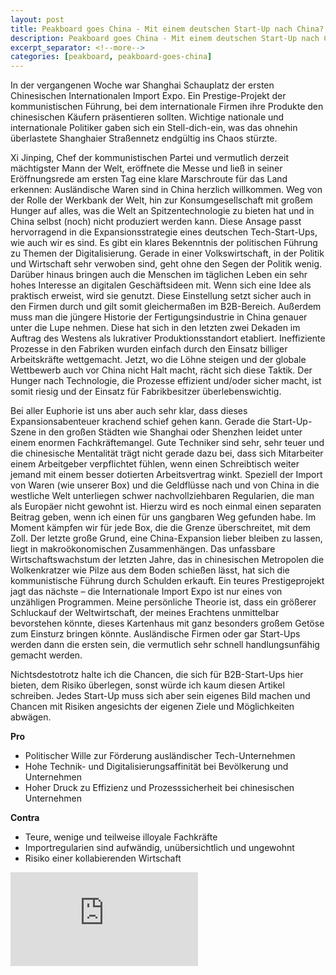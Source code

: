 ```yaml
---
layout: post
title: Peakboard goes China - Mit einem deutschen Start-Up nach China? Drei Gründe dafür – und drei dagegen
description: Peakboard goes China - Mit einem deutschen Start-Up nach China? Drei Gründe dafür – und drei dagegen
excerpt_separator: <!--more-->
categories: [peakboard, peakboard-goes-china]
---
```


In der vergangenen Woche war Shanghai Schauplatz der ersten Chinesischen Internationalen Import Expo. Ein Prestige-Projekt der kommunistischen Führung, bei dem internationale Firmen ihre Produkte den chinesischen Käufern präsentieren sollten. 
Wichtige nationale und internationale Politiker gaben sich ein Stell-dich-ein, was das ohnehin überlastete Shanghaier Straßennetz endgültig ins Chaos stürzte.

<!--more-->

Xi Jinping, Chef der kommunistischen Partei und vermutlich derzeit mächtigster Mann der Welt, eröffnete die Messe und ließ in seiner Eröffnungsrede am ersten Tag eine klare Marschroute für das Land erkennen: Ausländische Waren sind in China herzlich willkommen. 
Weg von der Rolle der Werkbank der Welt, hin zur Konsumgesellschaft mit großem Hunger auf alles, was die Welt an Spitzentechnologie zu bieten hat und in China selbst (noch) nicht produziert werden kann.
Diese Ansage passt hervorragend in die Expansionsstrategie eines deutschen Tech-Start-Ups, wie auch wir es sind. 
Es gibt ein klares Bekenntnis der politischen Führung zu Themen der Digitalisierung. Gerade in einer Volkswirtschaft, in der Politik und Wirtschaft sehr verwoben sind, geht ohne den Segen der Politik wenig. 
Darüber hinaus bringen auch die Menschen im täglichen Leben ein sehr hohes Interesse an digitalen Geschäftsideen mit. Wenn sich eine Idee als praktisch erweist, wird sie genutzt. 
Diese Einstellung setzt sicher auch in den Firmen durch und gilt somit gleichermaßen im B2B-Bereich. Außerdem muss man die jüngere Historie der Fertigungsindustrie in China genauer unter die Lupe nehmen. 
Diese hat sich in den letzten zwei Dekaden im Auftrag des Westens als lukrativer Produktionsstandort etabliert. Ineffiziente Prozesse in den Fabriken wurden einfach durch den Einsatz billiger Arbeitskräfte wettgemacht. 
Jetzt, wo die Löhne steigen und der globale Wettbewerb auch vor China nicht Halt macht, rächt sich diese Taktik. Der Hunger nach Technologie, die Prozesse effizient und/oder sicher macht, ist somit riesig und der Einsatz für Fabrikbesitzer überlebenswichtig.  

Bei aller Euphorie ist uns aber auch sehr klar, dass dieses Expansionsabenteuer krachend schief gehen kann. Gerade die Start-Up-Szene in den großen Städten wie Shanghai oder Shenzhen leidet unter einem enormen Fachkräftemangel. 
Gute Techniker sind sehr, sehr teuer und die chinesische Mentalität trägt nicht gerade dazu bei, dass sich Mitarbeiter einem Arbeitgeber verpflichtet fühlen, wenn einen Schreibtisch weiter jemand mit einem besser dotierten Arbeitsvertrag winkt. 
Speziell der Import von Waren (wie unserer Box) und die Geldflüsse nach und von China in die westliche Welt unterliegen schwer nachvollziehbaren Regularien, die man als Europäer nicht gewohnt ist. 
Hierzu wird es noch einmal einen separaten Beitrag geben, wenn ich einen für uns gangbaren Weg gefunden habe. Im Moment kämpfen wir für jede Box, die die Grenze überschreitet, mit dem Zoll. Der letzte große Grund, eine China-Expansion lieber bleiben zu lassen, liegt in makroökonomischen Zusammenhängen. 
Das unfassbare Wirtschaftswachstum der letzten Jahre, das in chinesischen Metropolen die Wolkenkratzer wie Pilze aus dem Boden schießen lässt, hat sich die kommunistische Führung durch Schulden erkauft. 
Ein teures Prestigeprojekt jagt das nächste – die Internationale Import Expo ist nur eines von unzähligen Programmen. Meine persönliche Theorie ist, dass ein größerer Schluckauf der Weltwirtschaft, der meines Erachtens unmittelbar bevorstehen könnte, dieses Kartenhaus mit ganz besonders großem Getöse zum Einsturz bringen könnte. 
Ausländische Firmen oder gar Start-Ups werden dann die ersten sein, die vermutlich sehr schnell handlungsunfähig gemacht werden.

Nichtsdestotrotz halte ich die Chancen, die sich für B2B-Start-Ups hier bieten, dem Risiko überlegen, sonst würde ich kaum diesen Artikel schreiben. 
Jedes Start-Up muss sich aber sein eigenes Bild machen und Chancen mit Risiken angesichts der eigenen Ziele und Möglichkeiten abwägen.

**Pro**
- Politischer Wille zur Förderung ausländischer Tech-Unternehmen
- Hohe Technik- und Digitalisierungsaffinität bei Bevölkerung und Unternehmen
- Hoher Druck zu Effizienz und Prozesssicherheit bei chinesischen Unternehmen

**Contra**
- Teure, wenige und teilweise illoyale Fachkräfte
- Importregularien sind aufwändig, unübersichtlich und ungewohnt
- Risiko einer kollabierenden Wirtschaft 

<div class="video-container">
    <iframe src="https://www.youtube.com/embed/hcBcIn1u_Pw" frameborder="0" allow="accelerometer; autoplay; encrypted-media; gyroscope; picture-in-picture" allowfullscreen></iframe>
</div>